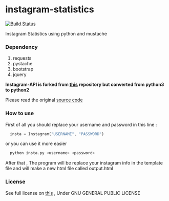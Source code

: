 # instagram-statistics
[![Build Status](https://travis-ci.org/ahmdrz/instagram-statistics.svg?branch=master)](https://travis-ci.org/ahmdrz/instagram-statistics)

Instagram Statistics using python and mustache

### Dependency

1. requests
2. pystache
3. bootstrap
4. jquery

**Instagram-API is forked from [this](https://github.com/LevPasha/Instagram-API-python) repository but converted from python3 to python2**

Please read the original [source code](https://github.com/LevPasha/Instagram-API-python)

### How to use

First of all you should replace your username and password in this line :

```python
  insta = Instagram("USERNAME", "PASSWORD")
```

or you can use it more easier

```bash
  python insta.py <username> <password>
```

After that , The program will be replace your instagram info in the template file and will make a new html file called output.html 

### License
See full license on [this](https://github.com/ahmdrz/instagram-statistics/blob/master/LICENSE) , Under GNU GENERAL PUBLIC LICENSE

